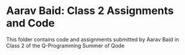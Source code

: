 # Aarav Baid: Class 2 Assignments and Code
This folder contains code and assignments submitted by Aarav Baid in Class 2 of the Q-Programming Summer of Qode